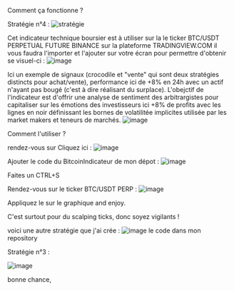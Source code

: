 Comment ça fonctionne ?

Stratégie n°4 :
![stratégie](https://github.com/user-attachments/assets/8c4c2901-c554-4cf7-8ea3-e3ad2b2e9e84)


Cet indicateur technique boursier est à utiliser sur la le ticker  BTC/USDT PERPETUAL FUTURE BINANCE sur la plateforme TRADINGVIEW.COM il vous faudra l'importer et l'ajouter sur votre écran pour permettre d'obtenir se visuel-ci : 
![image](https://github.com/CyberDev5/Gagner-de-l-argent-en-bourse-BITCOIN/assets/44006755/16cb4c3e-7c55-4812-b823-13c103055886)


Ici un exemple de signaux (crocodile et "vente" qui sont deux stratégies distincts pour achat/vente), performance ici de +8% en 24h avec un actif n'ayant pas bougé (c'est à dire réalisant du surplace).
L'obejctif de l'indicateur est d'offrir une analyse de sentiment des arbitrargistes pour capitaliser sur les émotions des investisseurs
ici +8% de profits avec les lignes en noir définissant les bornes de volatilitée implicites utilisée par les market makers et teneurs de marchés.
![image](https://github.com/CyberDev5/Gagner-de-l-argent-en-bourse-BITCOIN/assets/44006755/3e0a9144-558e-417e-9fb4-b88817a1dbf4)

Comment l'utiliser ? 

rendez-vous sur
Cliquez ici : 
![image](https://github.com/CyberDev5/Gagner-de-l-argent-en-bourse-BITCOIN/assets/44006755/a95a1491-412e-43ef-88cb-93053d51ddc5)

Ajouter le code du BitcoinIndicateur de mon dépot : 
![image](https://github.com/CyberDev5/Gagner-de-l-argent-en-bourse-BITCOIN/assets/44006755/057de70a-39ee-424d-b093-3f2af093272d)

Faites un CTRL+S

Rendez-vous sur le ticker BTC/USDT PERP : 
![image](https://github.com/CyberDev5/Gagner-de-l-argent-en-bourse-BITCOIN/assets/44006755/5afdfc70-f78c-4716-b806-598d59eed29a)

Appliquez le sur le graphique and enjoy.

C'est surtout pour du scalping ticks, donc soyez vigilants !

voici une autre stratégie que j'ai crée :
![image](https://github.com/user-attachments/assets/9f4713d4-8f75-40e4-a702-71b343ea7aa6)
le code dans mon repository

Stratégie n°3 :

![image](https://github.com/user-attachments/assets/8c6a9390-d2ca-4eae-9895-a98f529de5f4)









bonne chance, 
